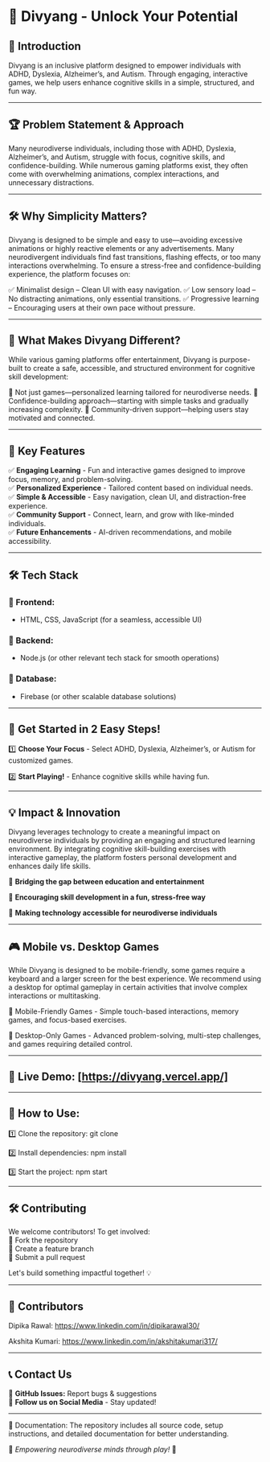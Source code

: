 # 🚀 Divyang - Unlock Your Potential

## 🌟 Introduction
Divyang is an inclusive platform designed to empower individuals with ADHD, Dyslexia, Alzheimer’s, and Autism. Through engaging, interactive games, we help users enhance cognitive skills in a simple, structured, and fun way.

---

## 🏆 Problem Statement & Approach

Many neurodiverse individuals, including those with ADHD, Dyslexia, Alzheimer’s, and Autism, struggle with focus, cognitive skills, and confidence-building. While numerous gaming platforms exist, they often come with overwhelming animations, complex interactions, and unnecessary distractions.

---

 ## 🛠 Why Simplicity Matters?

Divyang is designed to be simple and easy to use—avoiding excessive animations or highly reactive elements or any advertisements. Many neurodivergent individuals find fast transitions, flashing effects, or too many interactions overwhelming. To ensure a stress-free and confidence-building experience, the platform focuses on:

✅ Minimalist design – Clean UI with easy navigation.
✅ Low sensory load – No distracting animations, only essential transitions.
✅ Progressive learning – Encouraging users at their own pace without pressure.

---

## 🎯 What Makes Divyang Different?

While various gaming platforms offer entertainment, Divyang is purpose-built to create a safe, accessible, and structured environment for cognitive skill development:

🔹 Not just games—personalized learning tailored for neurodiverse needs.
🔹 Confidence-building approach—starting with simple tasks and gradually increasing complexity.
🔹 Community-driven support—helping users stay motivated and connected.

---

## 🎯 Key Features
✅ **Engaging Learning** - Fun and interactive games designed to improve focus, memory, and problem-solving.  
✅ **Personalized Experience** - Tailored content based on individual needs.  
✅ **Simple & Accessible** - Easy navigation, clean UI, and distraction-free experience.  
✅ **Community Support** - Connect, learn, and grow with like-minded individuals.  
✅ **Future Enhancements** - AI-driven recommendations, and mobile accessibility.  

---

## 🛠️ Tech Stack
### 🔹 Frontend:
- HTML, CSS, JavaScript (for a seamless, accessible UI)

### 🔹 Backend:
- Node.js (or other relevant tech stack for smooth operations)

### 🔹 Database:
- Firebase (or other scalable database solutions)

---

## 🚀 Get Started in 2 Easy Steps!
1️⃣ **Choose Your Focus** - Select ADHD, Dyslexia, Alzheimer’s, or Autism for customized games.

2️⃣   **Start Playing!** - Enhance cognitive skills while having fun.   

---

## 💡 Impact & Innovation
Divyang leverages technology to create a meaningful impact on neurodiverse individuals by providing an engaging and structured learning environment. By integrating cognitive skill-building exercises with interactive gameplay, the platform fosters personal development and enhances daily life skills.

🔹 **Bridging the gap between education and entertainment**

🔹 **Encouraging skill development in a fun, stress-free way**

🔹 **Making technology accessible for neurodiverse individuals**

---

## 🎮 Mobile vs. Desktop Games

While Divyang is designed to be mobile-friendly, some games require a keyboard and a larger screen for the best experience. We recommend using a desktop for optimal gameplay in certain activities that involve complex interactions or multitasking.

🔹 Mobile-Friendly Games - Simple touch-based interactions, memory games, and focus-based exercises.

🔹 Desktop-Only Games - Advanced problem-solving, multi-step challenges, and games requiring detailed control.

---


## 🔗 Live Demo: [https://divyang.vercel.app/]

---

## 📖 How to Use:

1️⃣ Clone the repository:     git clone <repository-url>


2️⃣ Install dependencies:     npm install


3️⃣ Start the project:        npm start


---



## 🛠️ Contributing
We welcome contributors! To get involved:  
🔹 Fork the repository  
🔹 Create a feature branch  
🔹 Submit a pull request  

Let's build something impactful together! 💡

---


## 🤝 Contributors

Dipika Rawal: https://www.linkedin.com/in/dipikarawal30/

Akshita Kumari: https://www.linkedin.com/in/akshitakumari317/

---

## 📞 Contact Us

🐙 **GitHub Issues:** Report bugs & suggestions  
📱 **Follow us on Social Media** - Stay updated!  

---

📜 Documentation: The repository includes all source code, setup instructions, and detailed documentation for better understanding.

🌟 _Empowering neurodiverse minds through play!_ 🌟

